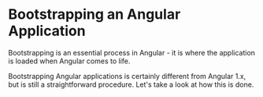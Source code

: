 # Bootstrapping an Angular Application

Bootstrapping is an essential process in Angular - it is where the application is loaded when Angular comes to life.

Bootstrapping Angular applications is certainly different from Angular 1.x, but is still a straightforward procedure. Let's take a look at how this is done.

